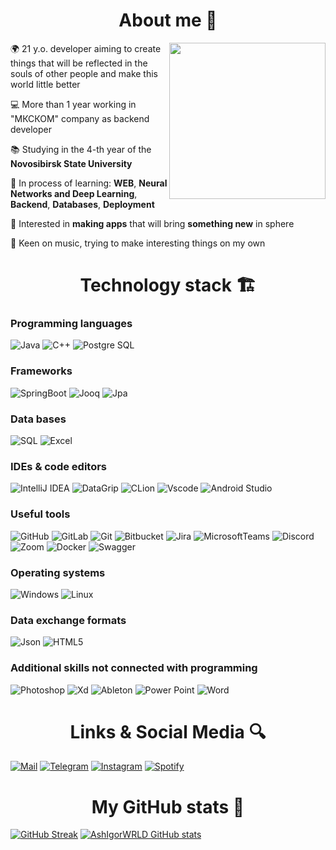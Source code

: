 <h1 align="center"> About me 💽 </h1>

<img align="right" src="https://user-images.githubusercontent.com/98206150/153143873-e8756a2f-be80-45ff-93ab-5ce1e91c4761.gif" height="250" />

🌍 21 y.o. developer aiming to create things that will be reflected in the souls of other people and make this world little better  

💻 More than 1 year working in "МКСКОМ" company as backend developer

📚 Studying in the 4-th year of the **Novosibirsk State University**

🌱 In process of learning: **WEB**, **Neural Networks and Deep Learning**, **Backend**, **Databases**, **Deployment**

🚀 Interested in **making apps** that will bring **something new** in sphere

🎵 Keen on music, trying to make interesting things on my own

<h1 align="center"> Technology stack 🏗️	</h1>

### Programming languages

![Java](https://img.shields.io/badge/-Java-D0D8F7?style=for-the-badge&logo=Java&logoColor=EA2D2F)
![C++](https://img.shields.io/badge/-C++-356094?style=for-the-badge&logo=C&logoColor=FFFFFF)
![Postgre SQL](https://img.shields.io/badge/-Postgre_SQL-336791?style=for-the-badge&logo=PostgreSQL&logoColor=FFFFFF)

### Frameworks

![SpringBoot](https://img.shields.io/badge/Spring-6DB33F?style=for-the-badge&logo=spring&logoColor=white)
![Jooq](https://img.shields.io/badge/Jooq-000000?style=for-the-badge&logo=jooq&logoColor=white)
![Jpa](https://img.shields.io/badge/Jpa-000000?style=for-the-badge&logo=jpa&logoColor=white)

### Data bases

![SQL](https://img.shields.io/badge/-Postgre_SQL-336791?style=for-the-badge&logo=PostgreSQL&logoColor=FFFFFF)
![Excel](https://img.shields.io/badge/-Excel-007743?style=for-the-badge&logo=MicrosoftExcel&logoColor=FFFFFF)

### IDEs & code editors

![IntelliJ IDEA](https://img.shields.io/badge/-Intellij_idea-BAE1FF?style=for-the-badge&logo=IntellijIdea&logoColor=000000)
![DataGrip](https://img.shields.io/badge/-Data_grip-9378F4?style=for-the-badge&logo=DataGrip&logoColor=000000)
![CLion](https://img.shields.io/badge/-Clion-24C7B5?style=for-the-badge&logo=Clion&logoColor=000000)
![Vscode](https://img.shields.io/badge/-Vscode-2C2C32?style=for-the-badge&logo=VisualStudioCode&logoColor=008BD3)
![Android Studio](https://img.shields.io/badge/-Android_Studio-87BA50?style=for-the-badge&logo=AndroidStudio&logoColor=FFFFFF)

### Useful tools

![GitHub](https://img.shields.io/badge/GitHub-100000?style=for-the-badge&logo=github&logoColor=white)
![GitLab](https://img.shields.io/badge/GitLab-330F63?style=for-the-badge&logo=gitlab&logoColor=white)
![Git](https://img.shields.io/badge/-Git-333333?style=for-the-badge&logo=Git&logoColor=F05134)
![Bitbucket](https://img.shields.io/badge/-Bitbucket-0D56C9?style=for-the-badge&logo=Bitbucket&logoColor=FBFFFF)
![Jira](https://img.shields.io/badge/-Jira-0052CC?style=for-the-badge&logo=Jira&logoColor=FFFFFF)
![MicrosoftTeams](https://img.shields.io/badge/-Microsoft_Teams-6E76D4?style=for-the-badge&logo=MicrosoftTeams&logoColor=FFFFFF)
![Discord](https://img.shields.io/badge/Discord-7289DA?style=for-the-badge&logo=discord&logoColor=white)
![Zoom](https://img.shields.io/badge/Zoom-2D8CFF?style=for-the-badge&logo=zoom&logoColor=white)
![Docker](https://img.shields.io/badge/Docker-2CA5E0?style=for-the-badge&logo=docker&logoColor=white)
![Swagger](https://img.shields.io/badge/Swagger-85EA2D?style=for-the-badge&logo=Swagger&logoColor=white)

### Operating systems
![Windows](https://img.shields.io/badge/-Windows-4D82E0?style=for-the-badge&logo=Windows&logoColor=FFFFFF)
![Linux](https://img.shields.io/badge/-Linux-7F88A3?style=for-the-badge&logo=Linux&logoColor=000000)

### Data exchange formats

![Json](https://img.shields.io/badge/-Json-0070C0?style=for-the-badge&logo=Json&logoColor=000000)
![HTML5](https://img.shields.io/badge/-Html5-E44D26?style=for-the-badge&logo=Html5&logoColor=FFFFFF)

### Additional skills not connected with programming

![Photoshop](https://img.shields.io/badge/-Photoshop-31A8FF?style=for-the-badge&logo=AdobePhotoshop&logoColor=001E36)
![Xd](https://img.shields.io/badge/-ADOBE_XD-FF61F6?style=for-the-badge&logo=AdobeXd&logoColor=450034)
![Ableton](https://img.shields.io/badge/-Ableton_Live-000000?style=for-the-badge&logo=AbletonLive&logoColor=FFFFFF)
![Power Point](https://img.shields.io/badge/-power_point-CB4424?style=for-the-badge&logo=MicrosoftPowerPoint&logoColor=FFFFFF)
![Word](https://img.shields.io/badge/-Word-2B5797?style=for-the-badge&logo=MicrosoftWord&logoColor=FFFFFF)

<h1 align="center"> Links & Social Media 🔍</h1>

[![Mail](https://img.shields.io/badge/-Mail-EA4335?style=for-the-badge&logo=GMAIL&logoColor=FFFFFF)](mailto:ashigorwrld@gmail.com)
[![Telegram](https://img.shields.io/badge/-Telegram-28A0DC?style=for-the-badge&logo=Telegram&logoColor=FFFFFF)](https://t.me/RoggyAsh)
[![Instagram](https://img.shields.io/badge/-Instagram-D24197?style=for-the-badge&logo=Instagram&logoColor=FFFFFF)](https://www.instagram.com/igor_hw/)
[![Spotify](https://img.shields.io/badge/-Spotify-20D762?style=for-the-badge&logo=Spotify&logoColor=000000)](https://open.spotify.com/user/8c5yeggw3oegh9fgff7io2x2i)

<h1 align="center"> My GitHub stats 📝</h1>

[![GitHub Streak](https://github-readme-streak-stats.herokuapp.com?user=AshIgorWrld&theme=tokyonight&date_format=M%20j%5B%2C%20Y%5D)](https://git.io/streak-stats)
[![AshIgorWRLD GitHub stats](https://github-readme-stats.vercel.app/api?username=AshIgorWRLD&theme=tokyonight)](https://github.com/AshIgorWRLD/github-readme-stats)
